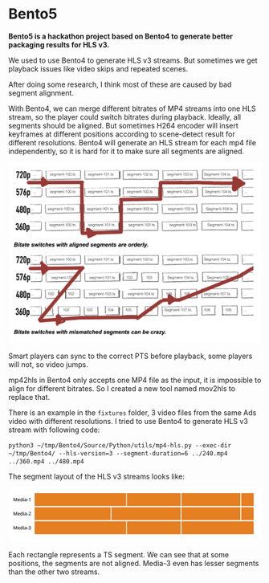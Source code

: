 # Bento5

**Bento5 is a hackathon project based on Bento4 to generate better packaging results for HLS v3.**

We used to use Bento4 to generate HLS v3 streams. But sometimes we get playback issues like video skips and repeated scenes.

After doing some research, I think most of these are caused by bad segment alignment.

With Bento4, we can merge different bitrates of MP4 streams into one HLS stream, so the player could switch bitrates during playback. Ideally, all segments should be aligned. But sometimes H264 encoder will insert keyframes at different positions according to scene-detect result for different resolutions. Bento4 will generate an HLS stream for each mp4 file independently, so it is hard for it to make sure all segments are aligned.


![](./imgs/segment_alignment.png)

Smart players can sync to the correct PTS before playback, some players will not, so video jumps.

mp42hls in Bento4 only accepts one MP4 file as the input, it is impossible to align for different bitrates. So I created a new tool named mov2hls to replace that.

There is an example in the `fixtures` folder, 3 video files from the same Ads video with different resolutions. I tried to use Bento4 to generate HLS v3 stream with following code:

```
python3 ~/tmp/Bento4/Source/Python/utils/mp4-hls.py --exec-dir ~/tmp/Bento4/ --hls-version=3 --segment-duration=6 ../240.mp4 ../360.mp4 ../480.mp4
```

The segment layout of the HLS v3 streams looks like:

![](./imgs/segment_layout_bento4.png)

Each rectangle represents a TS segment. We can see that at some positions, the segments are not aligned. Media-3 even has lesser segments than the other two streams.